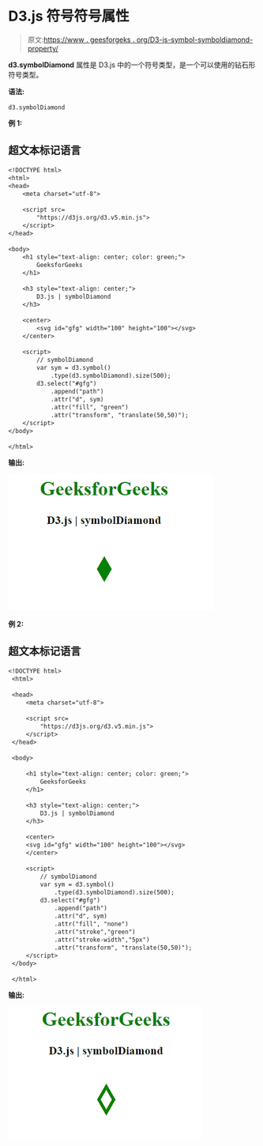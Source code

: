 # D3.js 符号符号属性

> 原文:[https://www . geesforgeks . org/D3-js-symbol-symboldiamond-property/](https://www.geeksforgeeks.org/d3-js-symbols-symboldiamond-property/)

**d3.symbolDiamond** 属性是 D3.js 中的一个符号类型，是一个可以使用的钻石形符号类型。

**语法:**

```
d3.symbolDiamond
```

**例 1:**

## 超文本标记语言

```
<!DOCTYPE html>
<html>
<head>
    <meta charset="utf-8">

    <script src=
        "https://d3js.org/d3.v5.min.js">
    </script>
</head>

<body>
    <h1 style="text-align: center; color: green;">
        GeeksforGeeks
    </h1>

    <h3 style="text-align: center;">
        D3.js | symbolDiamond 
    </h3>

    <center>
        <svg id="gfg" width="100" height="100"></svg>
    </center>

    <script>
        // symbolDiamond
        var sym = d3.symbol()
            .type(d3.symbolDiamond).size(500);
        d3.select("#gfg")
            .append("path")
            .attr("d", sym)
            .attr("fill", "green")
            .attr("transform", "translate(50,50)");
    </script>
</body>

</html>
```

**输出:**

![](img/b4f58a49133f74d45ae7c1181e5b9f5b.png)

**例 2:**

## 超文本标记语言

```
<!DOCTYPE html>
 <html>

 <head>
     <meta charset="utf-8">

     <script src=
         "https://d3js.org/d3.v5.min.js">
     </script>
 </head>

 <body>

     <h1 style="text-align: center; color: green;">
         GeeksforGeeks
     </h1>

     <h3 style="text-align: center;">
         D3.js | symbolDiamond
     </h3>

     <center>
     <svg id="gfg" width="100" height="100"></svg>
     </center>

     <script>
         // symbolDiamond 
         var sym = d3.symbol()
             .type(d3.symbolDiamond).size(500);
         d3.select("#gfg")
             .append("path")
             .attr("d", sym)
             .attr("fill", "none")
             .attr("stroke","green")
             .attr("stroke-width","5px")
             .attr("transform", "translate(50,50)");
     </script>
 </body>

 </html>
```

**输出:**

![](img/78537067a4f87b1f8adb32394399289d.png)